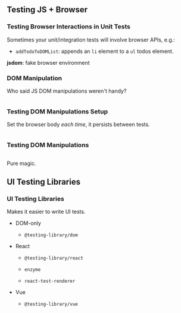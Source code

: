 ## Testing JS + Browser

### Testing Browser Interactions in Unit Tests

Sometimes your unit/integration tests will involve browser APIs, e.g.:

  * `addTodoToDOMList`: appends an `li` element to a `ul` todos element.

**jsdom**: fake browser environment

### DOM Manipulation

Who said JS DOM manipulations weren't handy?

~~~ {.javascript insert="../../../src/examples/js/jsdom.test.js" token="jsdom-add-todo"}
~~~

### Testing DOM Manipulations Setup

Set the browser body *each time*, it persists between tests.

~~~ {.javascript insert="../../../src/examples/js/jsdom.test.js" token="jsdom-test-setup"}
~~~

### Testing DOM Manipulations

~~~ {.javascript insert="../../../src/examples/js/jsdom.test.js" token="jsdom-test"}
~~~

Pure magic.

## UI Testing Libraries

### UI Testing Libraries

Makes it easier to write UI tests.

  * DOM-only

    * `@testing-library/dom`

  * React

    * `@testing-library/react`

    * `enzyme`

    * `react-test-renderer`

  * Vue

    * `@testing-library/vue`
